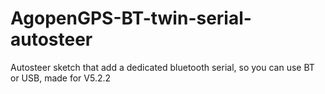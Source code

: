 # AgopenGPS-BT-twin-serial-autosteer
Autosteer sketch that add a dedicated bluetooth serial, so you can use BT or USB, made for V5.2.2
